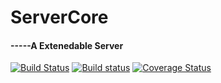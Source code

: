 # ServerCore
#### -----A Extenedable Server
[![Build Status](https://travis-ci.org/haoxingxing/ServerCore.svg?branch=master)](https://travis-ci.org/haoxingxing/ServerCore)
[![Build status](https://ci.appveyor.com/api/projects/status/l1stibpy3qlap0nq?svg=true)](https://ci.appveyor.com/project/haoxingxing/servercore)
[![Coverage Status](https://coveralls.io/repos/github/haoxingxing/ServerCore/badge.svg?branch=master)](https://coveralls.io/github/haoxingxing/ServerCore?branch=master)